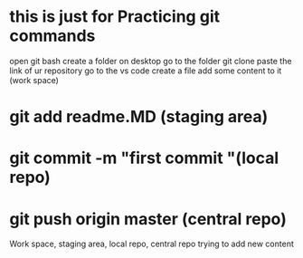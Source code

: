 # this is just for Practicing git commands
open git bash create a folder on desktop go to the folder 
git clone paste the link of ur repository
go to the vs code create a file 
add some content to it (work space)
# git add readme.MD (staging area)
# git commit -m "first commit "(local repo)
# git push origin master (central repo)
Work space,
staging area,
local repo,
central repo
trying to add new content 